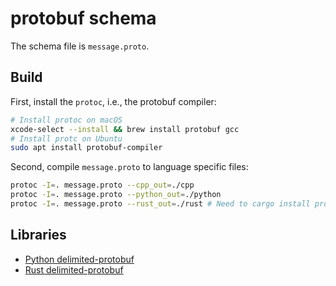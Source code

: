# protobuf schema

The schema file is `message.proto`.

## Build

First, install the `protoc`, i.e., the protobuf compiler:

```bash
# Install protoc on macOS
xcode-select --install && brew install protobuf gcc
# Install protc on Ubuntu
sudo apt install protobuf-compiler
```

Second, compile `message.proto` to language specific files:

```bash
protoc -I=. message.proto --cpp_out=./cpp
protoc -I=. message.proto --python_out=./python
protoc -I=. message.proto --rust_out=./rust # Need to cargo install protobuf-codegen
```

## Libraries

- [Python delimited-protobuf](https://pypi.org/project/delimited-protobuf/)
- [Rust delimited-protobuf](https://crates.io/crates/delimited-protobuf)
